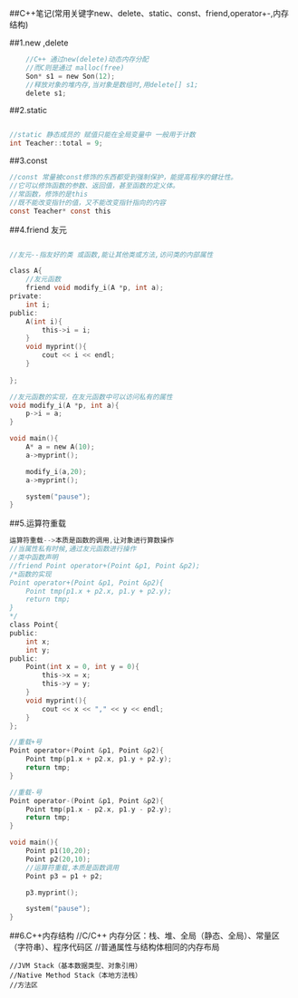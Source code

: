 ##C++笔记(常用关键字new、delete、static、const、friend,operator+-,内存结构)



##1.new ,delete
```c
	//C++ 通过new(delete)动态内存分配
	//而C则是通过 malloc(free)
	Son* s1 = new Son(12);
	//释放对象的堆内存,当对象是数组时,用delete[] s1;
	delete s1;
```
##2.static
```c

//static 静态成员的 赋值只能在全局变量中 一般用于计数
int Teacher::total = 9;
```

##3.const
```c
//const 常量被const修饰的东西都受到强制保护，能提高程序的健壮性。
//它可以修饰函数的参数、返回值，甚至函数的定义体。
//常函数，修饰的是this
//既不能改变指针的值，又不能改变指针指向的内容
const Teacher* const this

```
##4.friend 友元
```c

//友元--指友好的类 或函数,能让其他类或方法,访问类的内部属性

class A{
	//友元函数
	friend void modify_i(A *p, int a);
private:
	int i;
public:
	A(int i){
		this->i = i;
	}
	void myprint(){
		cout << i << endl;
	}
	
};

//友元函数的实现，在友元函数中可以访问私有的属性
void modify_i(A *p, int a){
	p->i = a;
}

void main(){
	A* a = new A(10);
	a->myprint();

	modify_i(a,20);
	a->myprint();

	system("pause");
}
```

##5.运算符重载

```c
运算符重载-->本质是函数的调用,让对象进行算数操作
//当属性私有时候,通过友元函数进行操作
//类中函数声明
//friend Point operator+(Point &p1, Point &p2);
/*函数的实现
Point operator+(Point &p1, Point &p2){
	Point tmp(p1.x + p2.x, p1.y + p2.y);
	return tmp;
}
*/
class Point{
public:
	int x;
	int y;
public:
	Point(int x = 0, int y = 0){
		this->x = x;
		this->y = y;
	}
	void myprint(){
		cout << x << "," << y << endl;
	}
};

//重载+号
Point operator+(Point &p1, Point &p2){
	Point tmp(p1.x + p2.x, p1.y + p2.y);
	return tmp;
}

//重载-号
Point operator-(Point &p1, Point &p2){
	Point tmp(p1.x - p2.x, p1.y - p2.y);
	return tmp;
}

void main(){
	Point p1(10,20);
	Point p2(20,10);
	//运算符重载,本质是函数调用
	Point p3 = p1 + p2;

	p3.myprint();

	system("pause");
}
```

##6.C++内存结构
//C/C++ 内存分区：栈、堆、全局（静态、全局）、常量区（字符串）、程序代码区
	//普通属性与结构体相同的内存布局

	//JVM Stack（基本数据类型、对象引用）
	//Native Method Stack（本地方法栈）
	//方法区
	
